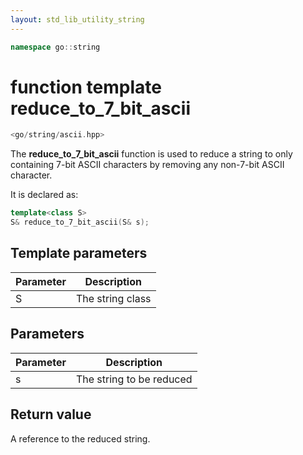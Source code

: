 ```yaml
---
layout: std_lib_utility_string
---
```


```c++
namespace go::string
```

# function template reduce_to_7_bit_ascii

```c++
<go/string/ascii.hpp>
```

The **reduce_to_7_bit_ascii** function is used to reduce a string to only
containing 7-bit ASCII characters by removing any non-7-bit ASCII character.

It is declared as:

```c++
template<class S>
S& reduce_to_7_bit_ascii(S& s);
```

## Template parameters

Parameter | Description
-|-
S|The string class

## Parameters

Parameter | Description
-|-
s|The string to be reduced

## Return value

A reference to the reduced string.
